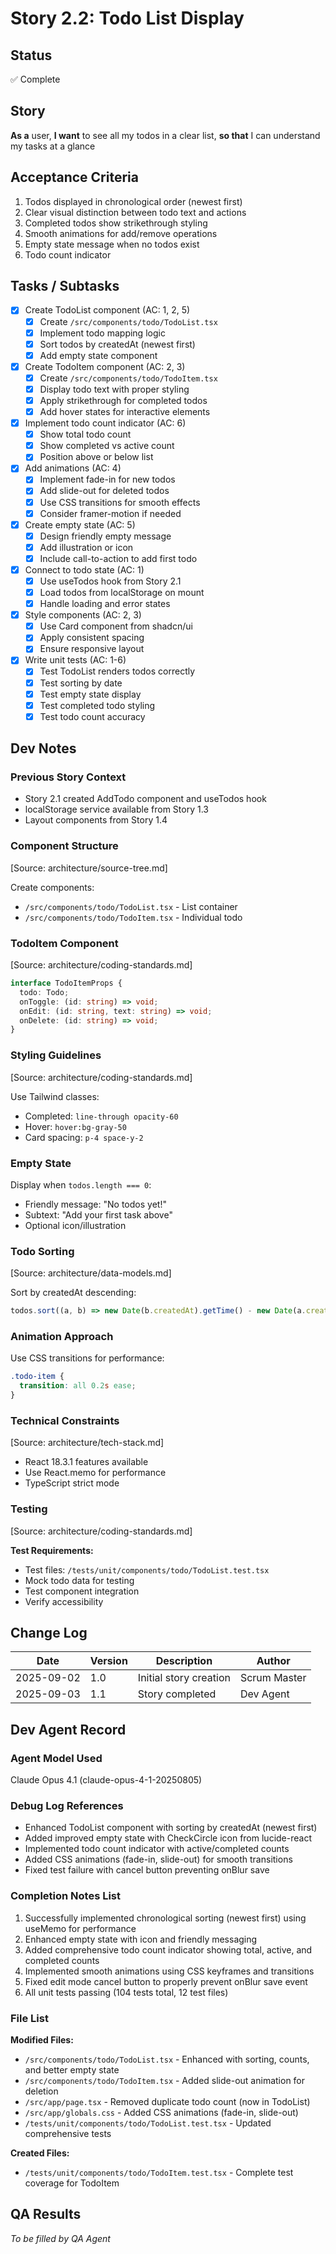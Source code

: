# Story 2.2: Todo List Display

## Status

✅ Complete

## Story

**As a** user,
**I want** to see all my todos in a clear list,
**so that** I can understand my tasks at a glance

## Acceptance Criteria

1. Todos displayed in chronological order (newest first)
2. Clear visual distinction between todo text and actions
3. Completed todos show strikethrough styling
4. Smooth animations for add/remove operations
5. Empty state message when no todos exist
6. Todo count indicator

## Tasks / Subtasks

- [x] Create TodoList component (AC: 1, 2, 5)
  - [x] Create `/src/components/todo/TodoList.tsx`
  - [x] Implement todo mapping logic
  - [x] Sort todos by createdAt (newest first)
  - [x] Add empty state component
- [x] Create TodoItem component (AC: 2, 3)
  - [x] Create `/src/components/todo/TodoItem.tsx`
  - [x] Display todo text with proper styling
  - [x] Apply strikethrough for completed todos
  - [x] Add hover states for interactive elements
- [x] Implement todo count indicator (AC: 6)
  - [x] Show total todo count
  - [x] Show completed vs active count
  - [x] Position above or below list
- [x] Add animations (AC: 4)
  - [x] Implement fade-in for new todos
  - [x] Add slide-out for deleted todos
  - [x] Use CSS transitions for smooth effects
  - [x] Consider framer-motion if needed
- [x] Create empty state (AC: 5)
  - [x] Design friendly empty message
  - [x] Add illustration or icon
  - [x] Include call-to-action to add first todo
- [x] Connect to todo state (AC: 1)
  - [x] Use useTodos hook from Story 2.1
  - [x] Load todos from localStorage on mount
  - [x] Handle loading and error states
- [x] Style components (AC: 2, 3)
  - [x] Use Card component from shadcn/ui
  - [x] Apply consistent spacing
  - [x] Ensure responsive layout
- [x] Write unit tests (AC: 1-6)
  - [x] Test TodoList renders todos correctly
  - [x] Test sorting by date
  - [x] Test empty state display
  - [x] Test completed todo styling
  - [x] Test todo count accuracy

## Dev Notes

### Previous Story Context

- Story 2.1 created AddTodo component and useTodos hook
- localStorage service available from Story 1.3
- Layout components from Story 1.4

### Component Structure

[Source: architecture/source-tree.md]

Create components:

- `/src/components/todo/TodoList.tsx` - List container
- `/src/components/todo/TodoItem.tsx` - Individual todo

### TodoItem Component

[Source: architecture/coding-standards.md]

```typescript
interface TodoItemProps {
  todo: Todo;
  onToggle: (id: string) => void;
  onEdit: (id: string, text: string) => void;
  onDelete: (id: string) => void;
}
```

### Styling Guidelines

[Source: architecture/coding-standards.md]

Use Tailwind classes:

- Completed: `line-through opacity-60`
- Hover: `hover:bg-gray-50`
- Card spacing: `p-4 space-y-2`

### Empty State

Display when `todos.length === 0`:

- Friendly message: "No todos yet!"
- Subtext: "Add your first task above"
- Optional icon/illustration

### Todo Sorting

[Source: architecture/data-models.md]

Sort by createdAt descending:

```typescript
todos.sort((a, b) => new Date(b.createdAt).getTime() - new Date(a.createdAt).getTime());
```

### Animation Approach

Use CSS transitions for performance:

```css
.todo-item {
  transition: all 0.2s ease;
}
```

### Technical Constraints

[Source: architecture/tech-stack.md]

- React 18.3.1 features available
- Use React.memo for performance
- TypeScript strict mode

### Testing

[Source: architecture/coding-standards.md]

**Test Requirements:**

- Test files: `/tests/unit/components/todo/TodoList.test.tsx`
- Mock todo data for testing
- Test component integration
- Verify accessibility

## Change Log

| Date       | Version | Description            | Author       |
| ---------- | ------- | ---------------------- | ------------ |
| 2025-09-02 | 1.0     | Initial story creation | Scrum Master |
| 2025-09-03 | 1.1     | Story completed        | Dev Agent    |

## Dev Agent Record

### Agent Model Used

Claude Opus 4.1 (claude-opus-4-1-20250805)

### Debug Log References

- Enhanced TodoList component with sorting by createdAt (newest first)
- Added improved empty state with CheckCircle icon from lucide-react
- Implemented todo count indicator with active/completed counts
- Added CSS animations (fade-in, slide-out) for smooth transitions
- Fixed test failure with cancel button preventing onBlur save

### Completion Notes List

1. Successfully implemented chronological sorting (newest first) using useMemo for performance
2. Enhanced empty state with icon and friendly messaging
3. Added comprehensive todo count indicator showing total, active, and completed counts
4. Implemented smooth animations using CSS keyframes and transitions
5. Fixed edit mode cancel button to properly prevent onBlur save event
6. All unit tests passing (104 tests total, 12 test files)

### File List

**Modified Files:**

- `/src/components/todo/TodoList.tsx` - Enhanced with sorting, counts, and better empty state
- `/src/components/todo/TodoItem.tsx` - Added slide-out animation for deletion
- `/src/app/page.tsx` - Removed duplicate todo count (now in TodoList)
- `/src/app/globals.css` - Added CSS animations (fade-in, slide-out)
- `/tests/unit/components/todo/TodoList.test.tsx` - Updated comprehensive tests

**Created Files:**

- `/tests/unit/components/todo/TodoItem.test.tsx` - Complete test coverage for TodoItem

## QA Results

_To be filled by QA Agent_
